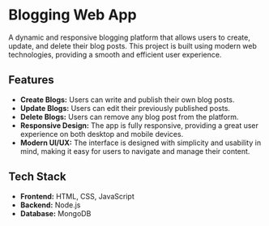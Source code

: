 # Blogging Web App

A dynamic and responsive blogging platform that allows users to create, update, and delete their blog posts. This project is built using modern web technologies, providing a smooth and efficient user experience.

## Features

- **Create Blogs:** Users can write and publish their own blog posts.
- **Update Blogs:** Users can edit their previously published posts.
- **Delete Blogs:** Users can remove any blog post from the platform.
- **Responsive Design:** The app is fully responsive, providing a great user experience on both desktop and mobile devices.
- **Modern UI/UX:** The interface is designed with simplicity and usability in mind, making it easy for users to navigate and manage their content.

## Tech Stack

- **Frontend:** HTML, CSS, JavaScript
- **Backend:** Node.js
- **Database:** MongoDB
